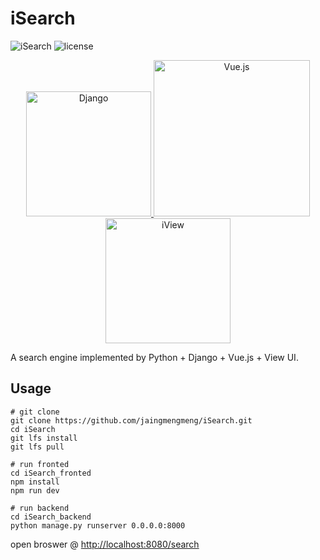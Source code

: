 # iSearch

![iSearch](https://img.shields.io/badge/iSearch-v1.0-blue.svg)
![license](https://img.shields.io/github/license/jaingmengmeng/iSearch)

<p align="center">
    <a href="https://www.djangoproject.com/">
        <img src="https://avatars2.githubusercontent.com/u/27804?v=4" width="200" alt="Django"/>
    </a>
    <a href="https://vuejs.org/">
        <img src="https://avatars1.githubusercontent.com/u/6128107?v=4" width="250" alt="Vue.js">
    </a>
    <a href="http://v1.iviewui.com/">
        <img src="https://file.iviewui.com/dist/d6fcbeecd3f5ff1b1dd0a0f68bdf6ce7.svg" width="200" alt="iView">
    </a>
</p>

A search engine implemented by Python + Django + Vue.js + View UI.

## Usage

```shell
# git clone
git clone https://github.com/jaingmengmeng/iSearch.git
cd iSearch
git lfs install
git lfs pull

# run fronted
cd iSearch_fronted
npm install
npm run dev

# run backend
cd iSearch_backend
python manage.py runserver 0.0.0.0:8000
```

open broswer @ [http://localhost:8080/search](http://localhost:8080/search)
